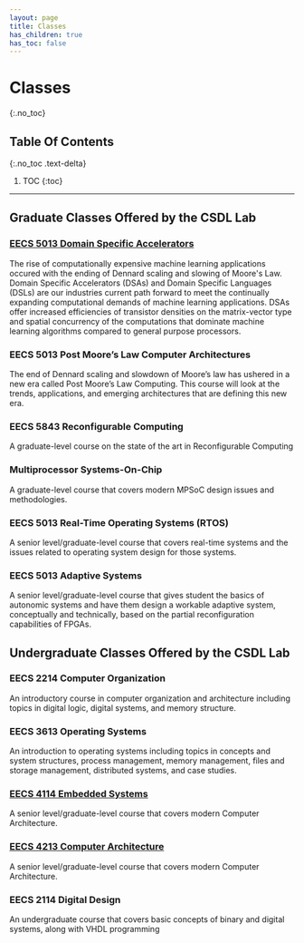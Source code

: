 ```yaml
---
layout: page
title: Classes
has_children: true
has_toc: false
---
```


# Classes

{:.no_toc}

## Table Of Contents

{:.no_toc .text-delta}

1. TOC
{:toc}

---

## Graduate Classes Offered by the CSDL Lab

### [EECS 5013 Domain Specific Accelerators](classes/domain-specific-accelerators)
The rise of computationally expensive machine learning applications occured with the ending of Dennard scaling and slowing of Moore's Law.   Domain Specific Accelerators (DSAs) and Domain Specific Languages (DSLs) are our industries current path forward to meet the continually expanding computational demands of machine learning applications.  DSAs offer increased efficiencies of transistor densities on the matrix-vector type and spatial concurrency of the computations that dominate machine learning algorithms compared to general purpose processors. 

### EECS 5013 Post Moore’s Law Computer Architectures

The end of Dennard scaling and slowdown of Moore’s law has ushered in a new era called Post Moore’s Law Computing. This course will look at the trends, applications, and emerging architectures that are defining this new era.

### EECS 5843 Reconfigurable Computing

A graduate-level course on the state of the art in Reconfigurable Computing

### Multiprocessor Systems-On-Chip

A graduate-level course that covers modern MPSoC design issues and methodologies.

### EECS 5013 Real-Time Operating Systems (RTOS)

A senior level/graduate-level course that covers real-time systems and the issues related to operating system design for those systems.

### EECS 5013 Adaptive Systems

A senior level/graduate-level course that gives student the basics of autonomic systems and have them design a workable adaptive system, conceptually and technically, based on the partial reconfiguration capabilities of FPGAs.

## Undergraduate Classes Offered by the CSDL Lab

### EECS 2214 Computer Organization

An introductory course in computer organization and architecture including topics in digital logic, digital systems, and memory structure.

### EECS 3613 Operating Systems

An introduction to operating systems including topics in concepts and system structures, process management, memory management, files and storage management, distributed systems, and case studies.

### [EECS 4114 Embedded Systems](/classes/embedded-systems)

A senior level/graduate-level course that covers modern Computer Architecture.

### [EECS 4213 Computer Architecture](/classes/computer-architecture)

A senior level/graduate-level course that covers modern Computer Architecture.

### EECS 2114 Digital Design

An undergraduate course that covers basic concepts of binary and digital systems, along with VHDL programming
